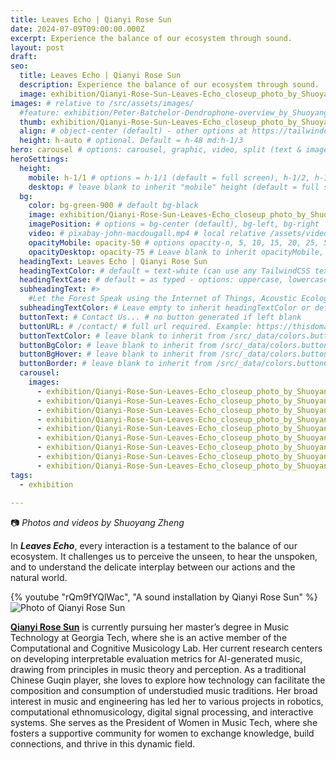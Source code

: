 ```yaml
---
title: Leaves Echo | Qianyi Rose Sun
date: 2024-07-09T09:00:00.000Z
excerpt: Experience the balance of our ecosystem through sound.
layout: post
draft:
seo:
  title: Leaves Echo | Qianyi Rose Sun
  description: Experience the balance of our ecosystem through sound.
  image: exhibition/Qianyi-Rose-Sun-Leaves-Echo_closeup_photo_by_Shuoyang_Zheng.jpg
images: # relative to /src/assets/images/
  #feature: exhibition/Peter-Batchelor-Dendrophone-overview_by_Shuoyang_Zheng.jpg
  thumb: exhibition/Qianyi-Rose-Sun-Leaves-Echo_closeup_photo_by_Shuoyang_Zheng.jpg
  align: # object-center (default) - other options at https://tailwindcss.com/docs/object-position
  height: h-auto # optional. Default = h-48 md:h-1/3
hero: carousel # options: carousel, graphic, video, split (text & image)
heroSettings:
  height:
    mobile: h-1/1 # options = h-1/1 (default = full screen), h-1/2, h-1/3, h-3/4, h-9/10, h-48 (12rem, 192px), h-56 (14rem, 224px), h-64 (16rem, 256px)
    desktop: # leave blank to inherit "mobile" height (default = full screen)
  bg:
    color: bg-green-900 # default bg-black
    image: exhibition/Qianyi-Rose-Sun-Leaves-Echo_closeup_photo_by_Shuoyang_Zheng.jpg # relative to /assets/images/
    imagePosition: # options = bg-center (default), bg-left, bg-right
    video: # pixabay-john-macdougall.mp4 # local relative /assets/video/, or full https://... if remote?
    opacityMobile: opacity-50 # options opacity-n, 5, 10, 15, 20, 25, 50, 75, 100 (default)
    opacityDesktop: opacity-75 # Leave blank to inherit opacityMobile, use same options as opacityMobile
  headingText: Leaves Echo | Qianyi Rose Sun
  headingTextColor: # default = text-white (can use any TailwindCSS text-[color]-[xxx])
  headingTextCase: # default = as typed - options: uppercase, lowercase, capitalize
  subheadingText: #>
    #Let the Forest Speak using the Internet of Things, Acoustic Ecology and Creative AI<br /><span style="color:grey">AHRC-funded project (2023-25) : AH/X011585/1</span>
  subheadingTextColor: # Leave empty to inherit headingTextColor or default (text-white) or use any text-[color]-[xxx]
  buttonText: # Contact Us... # no button generated if left blank
  buttonURL: # /contact/ # full url required. Example: https://thisdomain.com/somepage/
  buttonTextColor: # leave blank to inherit from /src/_data/colors.buttonCustom or buttonDefault
  buttonBgColor: # leave blank to inherit from /src/_data/colors.buttonCustom.bg or buttonDefault.bg
  buttonBgHover: # leave blank to inherit from /src/_data/colors.buttonCustom.bgHover or buttonDefault.bgHover
  buttonBorder: # leave blank to inherit from /src/_data/colors.buttonCustom.border or buttonDefault.border
  carousel:
    images:
      - exhibition/Qianyi-Rose-Sun-Leaves-Echo_closeup_photo_by_Shuoyang_Zheng.jpg
      - exhibition/Qianyi-Rose-Sun-Leaves-Echo_closeup_photo_by_Shuoyang_Zheng_1.jpg
      - exhibition/Qianyi-Rose-Sun-Leaves-Echo_closeup_photo_by_Shuoyang_Zheng_2.jpg 
      - exhibition/Qianyi-Rose-Sun-Leaves-Echo_closeup_photo_by_Shuoyang_Zheng_3.jpg           
      - exhibition/Qianyi-Rose-Sun-Leaves-Echo_closeup_photo_by_Shuoyang_Zheng_4.jpg
      - exhibition/Qianyi-Rose-Sun-Leaves-Echo_closeup_photo_by_Shuoyang_Zheng_5.jpg 
      - exhibition/Qianyi-Rose-Sun-Leaves-Echo_closeup_photo_by_Shuoyang_Zheng_6.jpg           
      - exhibition/Qianyi-Rose-Sun-Leaves-Echo_closeup_photo_by_Shuoyang_Zheng_7.jpg 
      - exhibition/Qianyi-Rose-Sun-Leaves-Echo_closeup_photo_by_Shuoyang_Zheng_8.jpg 
tags:
  - exhibition
  
---
```


:camera: *Photos and videos by Shuoyang Zheng*

In ***Leaves Echo***, every interaction is a testament to the balance of our ecosystem. It challenges us to perceive the unseen, to hear the unspoken, and to understand the delicate interplay between our actions and the natural world.

<div class="mt-4 mb-4">
{% youtube "rQm9fYQlWac", "A sound installation by Qianyi Rose Sun" %}
</div>


<div class="bg-gray-200 p-4 mt-4">

<img class="h-48 rounded-full mt-2 mr-2 float-left " src="/assets/images/authors/qianyi-rose-sun.jpg" alt="Photo of Qianyi Rose Sun">

[**Qianyi Rose Sun**](/2024/05/10/meet-the-artists-qianyi-rose-sun/) is currently pursuing her master’s degree in Music Technology at Georgia Tech, where she is an active member of the Computational and Cognitive Musicology Lab. Her current research centers on developing interpretable evaluation metrics for AI-generated music, drawing from principles in music theory and perception. As a traditional Chinese Guqin player, she loves to explore how technology can facilitate the composition and consumption of understudied music traditions. Her broad interest in music and engineering has led her to various projects in robotics, computational ethnomusicology, digital signal processing, and interactive systems. She serves as the President of Women in Music Tech, where she fosters a supportive community for women to exchange knowledge, build connections, and thrive in this dynamic field.

<br />

</div>







